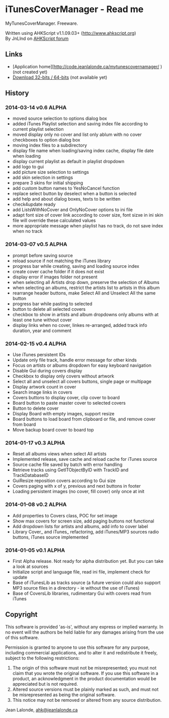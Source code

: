 # iTunesCoverManager - Read me

MyTunesCoverManager. Freeware.

Written using AHKScript v1.1.09.03+ (http://www.ahkscript.org)  
By JnLlnd on [AHKScript forum](http://ahkscript.org/boards/memberlist.php?mode=viewprofile&u=66)

## Links

* [Application home][http://code.jeanlalonde.ca/mytunescovernamager/ ) (not created yet)
* [Download 32-bits / 64-bits]( http://code.jeanlalonde.ca/ahk/mytunescovernamager/mytunescovernamager.zip ) (not available yet)

## History

### 2014-03-14 v0.6 ALPHA
* moved source selection to options dialog box
* added iTunes Playlist selection and saving index file according to current playlist selection
* moved display only no cover and list only ablum with no cover checkboxes to option dialog box
* moving index files to a subdirectory
* display file name when loading/saving index cache, display file date when loading
* display current playlist as default in playlist dropdown
* add logo to gui
* add picture size selection to settings
* add skin selection in settings
* prepare 3 skins for initial shipping
* add custom button names to YesNoCancel function
* replace select button by deselect when a button is selected
* add help and about dialog boxes, texts to be written
* check4update ready
* add ListsWithNoCover and OnlyNoCover options to ini file
* adapt font size of cover link according to cover size, font sizxe in ini skin file will override these calculated values
* more appropriate message when playlist has no track, do not save index when no track

### 2014-03-07 v0.5 ALPHA
* prompt before saving source
* reload source if not matching the iTunes library
* progress bar while creating, saving and loading source index
* create cover cache folder if it does not exist
* display error if images folder not present
* when selecting all Artists drop down, preserve the selection of Albums
* when selecting an albums, restrict the artists list to artists in this album
* rearrange header buttons, make Select All and Unselect All the same button
* progress bar while pasting to selected
* button to delete all selected covers
* checkbox to show in artists and album dropdowns only albums with at least one tune without cover
* display links when no cover, linkes re-arranged, added track info duration, year and comment

### 2014-02-15 v0.4 ALPHA
* Use iTunes persistent IDs
* Update only file track, handle error message for other kinds
* Focus on artists or albums dropdown for easy keyboard navigation
* Disable Gui during covers display
* Checkbox to display only covers without artwork
* Select all and unselect all covers buttons, single page or multipage
* Display artwork count in cover
* Search image links in covers
* Covers buttons to display cover, clip cover to board
* Board button to paste master cover to selected covers
* Button to delete cover
* Display Board with empty images, support resize
* Board buttons to load board from clipboard or file, and remove cover from board
* Move backup board cover to board top

### 2014-01-17 v0.3 ALPHA
* Reset all albums views when select All artists
* Implemented release, save cache and reload cache for iTunes source
* Source cache file saved by batch with error handling
* Retrieve tracks using GetITObjectByID with TrackID and TrackDatabaseID
* GuiResize reposition covers according to Gui size
* Covers paging with x of y, previous and next buttons in footer
* Loading persistent images (no cover, fill cover) only once at init

### 2014-01-08 v0.2 ALPHA
* Add properties to Covers class, POC for set image
* Show max covers for screen size, add paging buttons not functional
* Add dropdown lists for artists and albums, add info to cover label
* Library Cover_ and iTunes_ refactoring, add iTunes/MP3 sources radio buttons, iTunes source implemented

### 2014-01-05 v0.1 ALPHA
* First Alpha release. Not ready for alpha distribution yet. But you can take a look at sources
* Initialize script and language file, read ini file, implement check for update
* Base of iTunesLib as tracks source (a future version could also support MP3 source files in a directory - ie without the use of iTunes)
* Base of CoversLib libraries, rudimentary Gui with covers read from iTunes


## <a name="copyright"></a>Copyright

This software is provided 'as-is', without any express or implied warranty.  In no event will the authors be held liable for any damages arising from the use of this software.  
  
Permission is granted to anyone to use this software for any purpose, including commercial applications, and to alter it and redistribute it freely, subject to the following restrictions:  
  
1. The origin of this software must not be misrepresented; you must not claim that you wrote the original software. If you use this software in a product, an acknowledgment in the product documentation would be appreciated but is not required.  
2. Altered source versions must be plainly marked as such, and must not be misrepresented as being the original software.  
3. This notice may not be removed or altered from any source distribution.  
  
Jean Lalonde, <A HREF="mailto:ahk@jeanlalonde.ca">ahk@jeanlalonde.ca</A>


